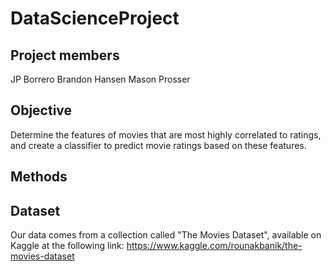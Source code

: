 # DataScienceProject
## Project members
JP Borrero
Brandon Hansen
Mason Prosser

## Objective
Determine the features of movies that are most highly correlated to ratings, and create a classifier to predict movie ratings based on these features.

## Methods

## Dataset
Our data comes from a collection called "The Movies Dataset", available on Kaggle at the following link:
https://www.kaggle.com/rounakbanik/the-movies-dataset
